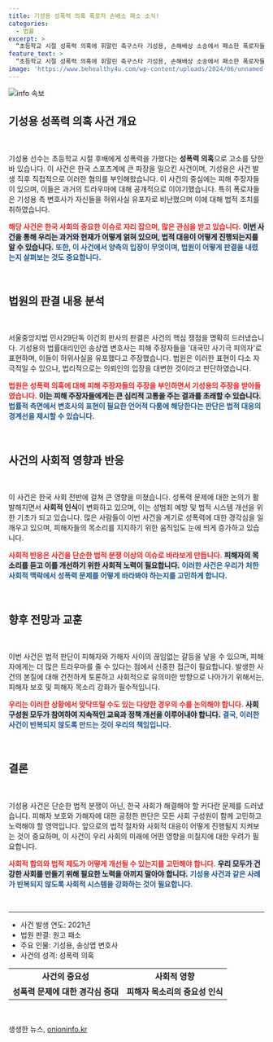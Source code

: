 ```yaml
---
title: 기성용 성폭력 의혹 폭로자 손배소 패소 소식!
categories:
  - 법률
excerpt: >
  “초등학교 시절 성폭력 의혹에 휘말린 축구스타 기성용, 손해배상 소송에서 패소한 폭로자들! 판결의 숨겨진 진실과 법정의 직접적인 반응을 밝혀냅니다. 과연 그들의 주장은 정말 사실일까?”
feature_text: >
  “초등학교 시절 성폭력 의혹에 휘말린 축구스타 기성용, 손해배상 소송에서 패소한 폭로자들! 판결의 숨겨진 진실과 법정의 직접적인 반응을 밝혀냅니다. 과연 그들의 주장은 정말 사실일까?”
image: 'https://www.behealthy4u.com/wp-content/uploads/2024/06/unnamed-file.png'
---
```


<p><img src="https://www.behealthy4u.com/wp-content/uploads/2024/06/unnamed-file.png" alt="info 속보" /></p>

<h2 data-ke-size="size26">기성용 성폭력 의혹 사건 개요</h2>

<p data-ke-size="size16">&nbsp;</p>

<p>기성용 선수는 초등학교 시절 후배에게 성폭력을 가했다는 <b>성폭력 의혹</b>으로 고소를 당한 바 있습니다. 이 사건은 한국 스포츠계에 큰 파장을 일으킨 사건이며, 기성용은 사건 발생 직후 직접적으로 이러한 혐의를 부인해왔습니다. 이 사건의 중심에는 피해 주장자들이 있으며, 이들은 과거의 트라우마에 대해 공개적으로 이야기했습니다. 특히 폭로자들은 기성용 측 변호사가 자신들을 허위사실 유포자로 비난했으며 이에 대해 법적 조치를 취하였습니다. </p>

<p><b><span style="color: #ee2323;">해당 사건은 한국 사회의 중요한 이슈로 자리 잡으며, 많은 관심을 받고 있습니다.</span></b>
<b><span style="background-color: #21538527;">이번 사건을 통해 우리는 과거와 현재가 어떻게 얽혀 있으며, 법적 대응이 어떻게 진행되는지를 알 수 있습니다.</span></b>
<b><span style="color: #1a5490;">또한, 이 사건에서 양측의 입장이 무엇이며, 법원이 어떻게 판결을 내렸는지 살펴보는 것도 중요합니다.</span></b></p>

<p data-ke-size="size16">&nbsp;</p>

<h2 data-ke-size="size26">법원의 판결 내용 분석</h2>

<p data-ke-size="size16">&nbsp;</p>

<p>서울중앙지법 민사29단독 이건희 판사의 판결은 사건의 핵심 쟁점을 명확히 드러냈습니다. 기성용의 법률대리인인 송상엽 변호사는 피해 주장자들을 '대국민 사기극 피의자'로 표현하며, 이들이 허위사실을 유포했다고 주장했습니다. 법원은 이러한 표현이 다소 자극적일 수 있으나, 법리적으로는 의뢰인의 입장을 대변한 것이라고 판단하였습니다. </p>

<p><b><span style="color: #ee2323;">법원은 성폭력 의혹에 대해 피해 주장자들의 주장을 부인하면서 기성용의 주장을 받아들였습니다.</span></b>
<b><span style="background-color: #21538527;">이는 피해 주장자들에게는 큰 심리적 고통을 주는 결과를 초래할 수 있습니다.</span></b>
<b><span style="color: #1a5490;">법률적 측면에서 변호사의 표현이 필요한 언어적 다툼에 해당한다는 판단은 법적 대응의 경계선을 제시할 수 있습니다.</span></b></p>

<p data-ke-size="size16">&nbsp;</p>

<h2 data-ke-size="size26">사건의 사회적 영향과 반응</h2>

<p data-ke-size="size16">&nbsp;</p>

<p>이 사건은 한국 사회 전반에 걸쳐 큰 영향을 미쳤습니다. 성폭력 문제에 대한 논의가 활발해지면서 <b>사회적 인식</b>이 변화하고 있으며, 이는 성범죄 예방 및 법적 시스템 개선을 위한 기초가 되고 있습니다. 많은 사람들이 이번 사건을 계기로 성폭력에 대한 경각심을 일깨우고 있으며, 피해자들의 목소리를 지지하기 위한 움직임도 눈에 띄게 증가하고 있습니다.</p>

<p><b><span style="color: #ee2323;">사회적 반응은 사건을 단순한 법적 분쟁 이상의 이슈로 바라보게 만듭니다.</span></b>
<b><span style="background-color: #21538527;">피해자의 목소리를 듣고 이를 개선하기 위한 사회적 노력이 필요합니다.</span></b>
<b><span style="color: #1a5490;">이러한 사건은 우리가 처한 사회적 맥락에서 성폭력 문제를 어떻게 바라봐야 하는지를 고민하게 합니다.</span></b></p>

<p data-ke-size="size16">&nbsp;</p>

<h2 data-ke-size="size26">향후 전망과 교훈</h2>

<p data-ke-size="size16">&nbsp;</p>

<p>이번 사건은 법적 판단이 피해자와 가해자 사이의 끊임없는 갈등을 낳을 수 있으며, 피해자에게는 더 많은 트라우마를 줄 수 있다는 점에서 신중한 접근이 필요합니다. 발생한 사건의 본질에 대해 건전하게 토론하고 사회적으로 유의미한 방향으로 나아가기 위해서는, 피해자 보호 및 피해자 목소리 강화가 필수적입니다. </p>

<p><b><span style="color: #ee2323;">우리는 이러한 상황에서 맞닥뜨릴 수도 있는 다양한 경우의 수를 논의해야 합니다.</span></b>
<b><span style="background-color: #21538527;">사회 구성원 모두가 참여하여 지속적인 교육과 정책 개선을 이루어내야 합니다.</span></b>
<b><span style="color: #1a5490;">결국, 이러한 사건이 반복되지 않도록 만드는 것이 우리의 책임입니다.</span></b></p>

<p data-ke-size="size16">&nbsp;</p>

<h2 data-ke-size="size26">결론</h2>

<p data-ke-size="size16">&nbsp;</p>

<p>기성용 사건은 단순한 법적 분쟁이 아닌, 한국 사회가 해결해야 할 커다란 문제를 드러냈습니다. 피해자 보호와 가해자에 대한 공정한 판단은 모든 사회 구성원이 함께 고민하고 노력해야 할 영역입니다. 앞으로의 법적 절차와 사회적 대응이 어떻게 진행될지 지켜보는 것이 중요하며, 이 사건이 우리 사회의 미래에 어떤 영향을 미칠지에 대한 우려가 필요합니다.</p>

<p><b><span style="color: #ee2323;">사회적 합의와 법적 제도가 어떻게 개선될 수 있는지를 고민해야 합니다.</span></b>
<b><span style="background-color: #21538527;">우리 모두가 건강한 사회를 만들기 위해 필요한 노력을 아끼지 말아야 합니다.</span></b>
<b><span style="color: #1a5490;">기성용 사건과 같은 사례가 반복되지 않도록 사회적 시스템을 강화하는 것이 필요합니다.</span></b></p>

<p data-ke-size="size16">&nbsp;</p>

<hr>

<ul>
    <li>사건 발생 연도: 2021년</li>
    <li>법원 판결: 원고 패소</li>
    <li>주요 인물: 기성용, 송상엽 변호사</li>
    <li>사건의 성격: 성폭력 의혹</li>
</ul>

<table style="width: 100%; border-collapse: collapse;">
    <tr>
        <td style="text-align: center; height: 17px;"><b>사건의 중요성</b></td>
        <td style="text-align: center; height: 17px;"><b>사회적 영향</b></td>
    </tr>
    <tr>
        <td style="text-align: center; height: 17px;"><b>성폭력 문제에 대한 경각심 증대</b></td>
        <td style="text-align: center; height: 17px;"><b>피해자 목소리의 중요성 인식</b></td>
    </tr>
</table>

<p data-ke-size="size16">&nbsp;</p>
생생한 뉴스, <a href="https://onioninfo.kr" rel="dofollow">onioninfo.kr</a>



